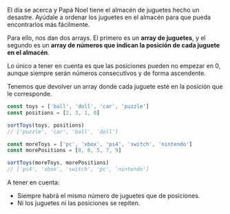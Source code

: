El día se acerca y Papá Noel tiene el almacén de juguetes hecho un desastre. Ayúdale a ordenar los juguetes en el almacén para que pueda encontrarlos más fácilmente.

Para ello, nos dan dos arrays. El primero es un **array de juguetes**, y el segundo es un **array de números que indican la posición de cada juguete en el almacén**.

Lo único a tener en cuenta es que las posiciones pueden no empezar en 0, aunque siempre serán números consecutivos y de forma ascendente.

Tenemos que devolver un array donde cada juguete esté en la posición que le corresponde.

```js
const toys = ['ball', 'doll', 'car', 'puzzle']
const positions = [2, 3, 1, 0]

sortToys(toys, positions)
// ['puzzle', 'car', 'ball', 'doll']

const moreToys = ['pc', 'xbox', 'ps4', 'switch', 'nintendo']
const morePositions = [8, 6, 5, 7, 9]

sortToys(moreToys, morePositions)
// ['ps4', 'xbox', 'switch', 'pc', 'nintendo']
```

A tener en cuenta:
- Siempre habrá el mismo número de juguetes que de posiciones.
- Ni los juguetes ni las posiciones se repiten.